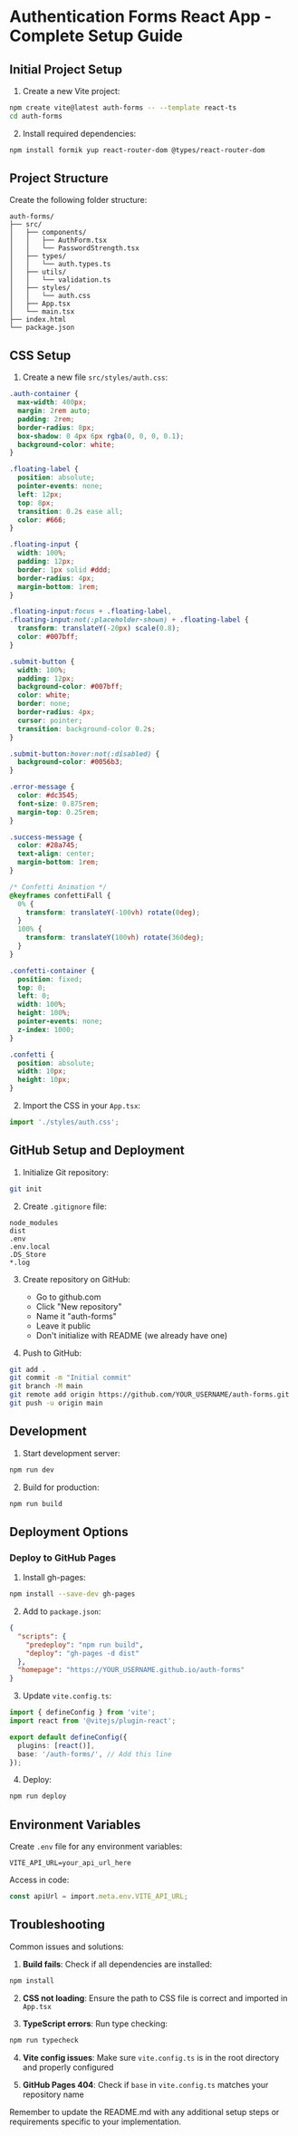 # Authentication Forms React App - Complete Setup Guide

## Initial Project Setup

1. Create a new Vite project:
```bash
npm create vite@latest auth-forms -- --template react-ts
cd auth-forms
```

2. Install required dependencies:
```bash
npm install formik yup react-router-dom @types/react-router-dom
```

## Project Structure

Create the following folder structure:
```
auth-forms/
├── src/
│   ├── components/
│   │   ├── AuthForm.tsx
│   │   └── PasswordStrength.tsx
│   ├── types/
│   │   └── auth.types.ts
│   ├── utils/
│   │   └── validation.ts
│   ├── styles/
│   │   └── auth.css
│   ├── App.tsx
│   └── main.tsx
├── index.html
└── package.json
```

## CSS Setup

1. Create a new file `src/styles/auth.css`:
```css
.auth-container {
  max-width: 400px;
  margin: 2rem auto;
  padding: 2rem;
  border-radius: 8px;
  box-shadow: 0 4px 6px rgba(0, 0, 0, 0.1);
  background-color: white;
}

.floating-label {
  position: absolute;
  pointer-events: none;
  left: 12px;
  top: 8px;
  transition: 0.2s ease all;
  color: #666;
}

.floating-input {
  width: 100%;
  padding: 12px;
  border: 1px solid #ddd;
  border-radius: 4px;
  margin-bottom: 1rem;
}

.floating-input:focus + .floating-label,
.floating-input:not(:placeholder-shown) + .floating-label {
  transform: translateY(-20px) scale(0.8);
  color: #007bff;
}

.submit-button {
  width: 100%;
  padding: 12px;
  background-color: #007bff;
  color: white;
  border: none;
  border-radius: 4px;
  cursor: pointer;
  transition: background-color 0.2s;
}

.submit-button:hover:not(:disabled) {
  background-color: #0056b3;
}

.error-message {
  color: #dc3545;
  font-size: 0.875rem;
  margin-top: 0.25rem;
}

.success-message {
  color: #28a745;
  text-align: center;
  margin-bottom: 1rem;
}

/* Confetti Animation */
@keyframes confettiFall {
  0% {
    transform: translateY(-100vh) rotate(0deg);
  }
  100% {
    transform: translateY(100vh) rotate(360deg);
  }
}

.confetti-container {
  position: fixed;
  top: 0;
  left: 0;
  width: 100%;
  height: 100%;
  pointer-events: none;
  z-index: 1000;
}

.confetti {
  position: absolute;
  width: 10px;
  height: 10px;
}
```

2. Import the CSS in your `App.tsx`:
```typescript
import './styles/auth.css';
```

## GitHub Setup and Deployment

1. Initialize Git repository:
```bash
git init
```

2. Create `.gitignore` file:
```
node_modules
dist
.env
.env.local
.DS_Store
*.log
```

3. Create repository on GitHub:
   - Go to github.com
   - Click "New repository"
   - Name it "auth-forms"
   - Leave it public
   - Don't initialize with README (we already have one)

4. Push to GitHub:
```bash
git add .
git commit -m "Initial commit"
git branch -M main
git remote add origin https://github.com/YOUR_USERNAME/auth-forms.git
git push -u origin main
```

## Development

1. Start development server:
```bash
npm run dev
```

2. Build for production:
```bash
npm run build
```

## Deployment Options

### Deploy to GitHub Pages

1. Install gh-pages:
```bash
npm install --save-dev gh-pages
```

2. Add to `package.json`:
```json
{
  "scripts": {
    "predeploy": "npm run build",
    "deploy": "gh-pages -d dist"
  },
  "homepage": "https://YOUR_USERNAME.github.io/auth-forms"
}
```

3. Update `vite.config.ts`:
```typescript
import { defineConfig } from 'vite';
import react from '@vitejs/plugin-react';

export default defineConfig({
  plugins: [react()],
  base: '/auth-forms/', // Add this line
});
```

4. Deploy:
```bash
npm run deploy
```

## Environment Variables

Create `.env` file for any environment variables:
```
VITE_API_URL=your_api_url_here
```

Access in code:
```typescript
const apiUrl = import.meta.env.VITE_API_URL;
```

## Troubleshooting

Common issues and solutions:

1. **Build fails**: Check if all dependencies are installed:
```bash
npm install
```

2. **CSS not loading**: Ensure the path to CSS file is correct and imported in `App.tsx`

3. **TypeScript errors**: Run type checking:
```bash
npm run typecheck
```

4. **Vite config issues**: Make sure `vite.config.ts` is in the root directory and properly configured

5. **GitHub Pages 404**: Check if `base` in `vite.config.ts` matches your repository name

Remember to update the README.md with any additional setup steps or requirements specific to your implementation.
